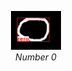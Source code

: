 <p align="center">
  <img src="output/Screenshot 2023-10-17 225330.png" width=80><br/>
  <i>Number 0</i>
</p>
